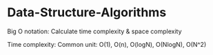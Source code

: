 # Data-Structure-Algorithms

Big O notation: Calculate time complexity & space complexity



Time complexity:
Common unit: O(1), O(n), O(logN), O(NlogN), O(N^2)


